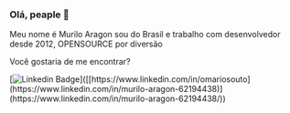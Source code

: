 
### Olá, peaple 👋

Meu nome é Murilo Aragon sou do Brasil e trabalho com desenvolvedor desde 2012, OPENSOURCE por diversão 


Você gostaria de me encontrar?

[![Linkedin Badge](https://img.shields.io/badge/-LinkedIn-blue?style=flat-square&logo=Linkedin&logoColor=white&link=[https://www.linkedin.com/in/omariosouto](https://www.linkedin.com/in/murilo-aragon-62194438/))]([[https://www.linkedin.com/in/omariosouto](https://www.linkedin.com/in/murilo-aragon-62194438)](https://www.linkedin.com/in/murilo-aragon-62194438/))

